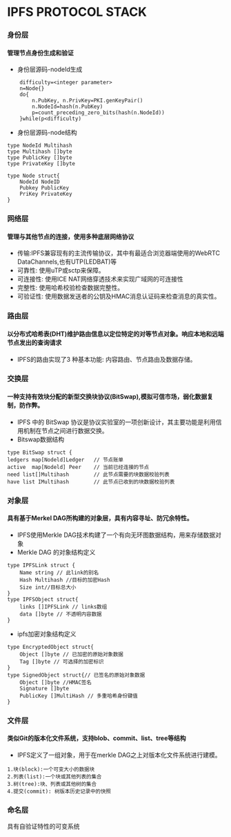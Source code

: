 # IPFS PROTOCOL STACK 
### 身份层
#### 管理节点身份生成和验证  
+ 身份层源码-nodeId生成  
``` 
    difficulty=<integer parameter>
    n=Node{}
    do{
        n.PubKey, n.PrivKey=PKI.genKeyPair()
        n.NodeId=hash(n.PubKey)
        p=count_preceding_zero_bits(hash(n.NodeId))
    }while(p<difficulty)
```
+ 身份层源码-node结构
```
type NodeId Multihash
type Multihash []byte
type PublicKey []byte
type PrivateKey []byte

type Node struct{
    NodeId NodeID
    Pubkey PublicKey
    PriKey PrivateKey
}
```
### 网络层
#### 管理与其他节点的连接，使用多种底层网络协议
+ 传输:IPFS兼容现有的主流传输协议，其中有最适合浏览器端使用的WebRTC DataChannels,也有UTP(LEDBAT)等
+ 可靠性: 使用uTP或sctp来保障。
+ 可连接性: 使用ICE NAT网络穿透技术来实现广域网的可连接性
+ 完整性: 使用哈希校验检查数据完整性。
+ 可验证性: 使用数据发送者的公钥及HMAC消息认证码来检查消息的真实性。
### 路由层
#### 以分布式哈希表(DHT)维护路由信息以定位特定的对等节点对象。响应本地和远端节点发出的查询请求
+ IPFS的路由实现了3 种基本功能: 内容路由、节点路由及数据存储。
### 交换层
#### 一种支持有效块分配的新型交换块协议(BitSwap),模拟可信市场，弱化数据复制，防作弊。
+ IPFS 中的 BitSwap 协议是协议实验室的一项创新设计，其主要功能是利用信用机制在节点之间进行数据交换。
+ Bitswap数据结构
```
type BitSwap struct {
ledgers map[Nodeld]Ledger   // 节点账单
active  map[Nodeld] Peer    // 当前已经连接的节点
need list[]Multihash        // 此节点需要的块数据校验列表
have list IMultihash        // 此节点已收到的块数据校验列表
```
### 对象层
#### 具有基于Merkel DAG所构建的对象层，具有内容寻址、防冗余特性。
+ IPFS使用Merkle DAG技术构建了一个有向无环图数据结构，用来存储数据对象
+ Merkle DAG 的对象结构定义
```
type IPFSLink struct {
    Name string // 此link的别名
    Hash Multihash //目标的加密Hash
    Size int//目标总大小
}
type IPFSObject struct{
    links []IPFSLink // links数组
    data []byte // 不透明内容数据
} 
```
+ ipfs加密对象结构定义
```
type EncryptedObject struct{
    Object []byte // 已加密的原始对象数据
    Tag []byte // 可选择的加密标识
} 
type SignedObject struct{// 已签名的原始对象数据
    Object []byte //HMAC签名
    Signature []byte
    PublicKey []MultiHash // 多重哈希身份键值
}
```
### 文件层
#### 类似Git的版本化文件系统，支持blob、commit、list、tree等结构
+ IPFS定义了一组对象，用于在merkle DAG之上对版本化文件系统进行建模。
```
1.块(block):一个可变大小的数据块
2.列表(list):一个块或其他列表的集合
3.树(tree):块、列表或其他树的集合
4.提交(commit): 树版本历史记录中的快照
```
### 命名层
具有自验证特性的可变系统

